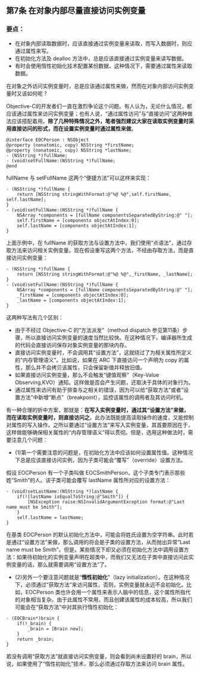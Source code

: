 ## 第7条 在对象内部尽量直接访问实例变量

### 要点：

* 在对象内部读取数据时，应该直接通过实例变量来读取，而写入数据时，则应通过属性来写。
* 在初始化方法及 dealloc 方法中，总是应该直接通过实例变量来读写数据。
* 有时会使用惰性初始化技术配置某份数据，这种情况下，需要通过属性来读取数据。

在对象之外访问实例变量时，总是应该通过属性来做，然而在对象内部访问实例变量时又该如何呢？

Objective-C的开发者们一直在激烈争论这个问题。有人认为，无论什么情况，都应该通过属性来访问实例变量；也有人说，“通过属性访问”与“直接访问”这两种做法应该搭配着用。**除了几种特殊情况之外，笔者强烈建议大家在读取实例变量时采用直接访问的形式，而在设置实例变量时通过属性来做**。

```
@interface EOCPerson : NSObject
@property (nonatomic, copy) NSString *firstName;
@property (nonatomic, copy) NSString *lastName;
- (NSString *)fullName;
- (void)setFullName:(NSString *)fullName;
@end
```

fullName 与 setFullName 这两个“便捷方法”可以这样来实现：

```
- (NSString *)fullName {
    return [NSString stringWithFormat:@"%@ %@",self.firstName, self.lastName];
}
- (void)setFullName:(NSString *)fullName {
    NSArray *components = [fullName componentsSeparatedByString:@" "];
    self.firstName = [components objectAtIndex:0];
    self.lastName = [components objectAtIndex:1];
}
```

上面示例中，在 fullName 的获取方法与设置方法中，我们使用“点语法”，通过存取方法来访问相关实例变量。现在假设重写这两个方法，不经由存取方法，而是直接访问实例变量：

```
- (NSString *)fullName {
    return [NSString stringWithFormat:@"%@ %@",_firstName, _lastName];
}
- (void)setFullName:(NSString *)fullName {
    NSArray *components = [fullName componentsSeparatedByString:@" "];
    _firstName = [components objectAtIndex:0];
    _lastName = [components objectAtIndex:1];
}
```

这两种写法有几个区别：

* 由于不经过 Objective-C 的“方法派发”（method dispatch 参见第11条）步骤，所以直接访问实例变量的速度当然比较快。在这种情况下，编译器所生成的代码会直接访问保存对象实例变量的那块内存。
* 直接访问实例变量时，不会调用其“设置方法”，这就绕过了为相关属性所定义的“内存管理语义”。比如说，如果在 ARC 下直接访问一个声明为 copy 的属性，那么并不会拷贝该属性，只会保留新值并释放旧值。
* 如果直接访问实例变量，那么不会触发“键值观察”（Key-Value Observing,KVO）通知。这样做是否会产生问题，还取决于具体的对象行为。
* 通过属性来访问有助于排查与之相关的错误，因为可以给“获取方法”或者“设置方法”中新增“断点”（breakpoint），监控该属性的调用者及其访问时机。

有一种合理的折中方案，那就是：**在写入实例变量时，通过其“设置方法”来做，而在读取实例变量时，则直接访问之**。此办法既能提高读取操作的速度，又能控制对属性的写入操作。之所以要通过“设置方法”来写入实例变量，其首要原因在于，这样做能够确保相关属性的“内存管理语义”得以贯彻。但是，选用这种做法时，需要注意几个问题：

* (1)第一个需要注意的问题是，在初始化方法中应该如何设置属性值。这种情况下总是应该直接访问实例，因为子类可能会“覆写”（override）设置方法。

假设 EOCPerson 有一个子类叫做 EOCSmithPerson，这个子类专门表示那些姓“Smith”的人。该子类可能会覆写 lastName 属性所对应的设置方法：

```
- (void)setLastName:(NSString *)lastName {
    if(![lastName isEqualToString:@"Smith"]) {
        [NSException raise:NSInvalidArgumentException format:@"Last name must be Smith"];
    }
    self.lastName = lastName;
}
```

在基类 EOCPerson 的默认初始化方法中，可能会将姓氏设置为空字符串。此时若是通过“设置方法”来做，那么调用的将会是子类的设置方法，从而抛出异常“Last name must be Smith”。但是，某些情况下却又必须在初始化方法中调用设置方法：如果待初始化的实例变量声明在超类中，而我们又无法在子类中直接访问此实例变量的话，那么就需要调用“设置方法”了。

* (2)另外一个要注意问题就是“**惰性初始化**”（lazy initialization）。在这种情况下，必须通过“获取方法”来访问属性，否则，实例变量就永远不会初始化。比如，EOCPerson 类也许会用一个属性来表示人脑中的信息，这个属性所指代的对象相当复杂。由于此属性不常用，而且创建该属性的成本较高，所以我们可能会在“获取方法”中对其执行惰性初始化：

```
- (EOCBrain*)brain {
    if(!_brain) {
        _brain = [Brain new];
    }
    return _brain;
}
```

若没有调用“获取方法”就直接访问实例变量，则会看到尚未设置好的 brain，所以说，如果使用了“惰性初始化”技术，那么必须通过存取方法来访问 brain 属性。




